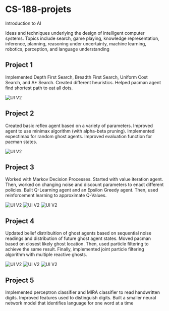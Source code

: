 # CS-188-projets
Introduction to AI

Ideas and techniques underlying the design of intelligent computer systems. Topics include search, game playing, knowledge representation, inference, planning, reasoning under uncertainty, machine learning, robotics, perception, and language understanding


## Project 1

Implemented Depth First Search, Breadth First Search, Uniform Cost Search, and A* Search. Created different heuristics. Helped pacman agent find shortest path to eat all dots.

![UI V2](https://github.com/Weulass/CS-188-projets/blob/master/P1-Search/P1.png)

## Project 2

Created basic reflex agent based on a variety of parameters. Improved agent to use minimax algorithm (with alpha-beta pruning). Implemented expectimax for random ghost agents. Improved evaluation function for pacman states.

![UI V2](https://github.com/Weulass/CS-188-projets/blob/master/P2-Multi%20Agent%20Search/P2.png)

## Project 3

Worked with Markov Decision Processes. Started with value iteration agent. Then, worked on changing noise and discount parameters to enact different policies. Built Q-Learning agent and an Epsilon Greedy agent. Then, used reinforcement learning to approximate Q-Values.


![UI V2](https://github.com/Weulass/CS-188-projets/blob/master/P3%20Reinforcement%20Learning/Photos/P3_1.png)
![UI V2](https://github.com/Weulass/CS-188-projets/blob/master/P3%20Reinforcement%20Learning/Photos/P3_2.png)
![UI V2](https://github.com/Weulass/CS-188-projets/blob/master/P3%20Reinforcement%20Learning/Photos/P3_3.png)


## Project 4

Updated belief distribuition of ghost agents based on sequential noise readings and distribution of future ghost agent states. Moved pacman based on closest likely ghost location. Then, used particle filtering to achieve the same result. Finally, implemented joint particle filtering algorithm with multiple reactive ghosts.


![UI V2](https://github.com/Weulass/CS-188-projets/blob/master/P4%20Bayes%20Nets/Photos/P1.png)
![UI V2](https://github.com/Weulass/CS-188-projets/blob/master/P4%20Bayes%20Nets/Photos/P4.png)
![UI V2](https://github.com/Weulass/CS-188-projets/blob/master/P4%20Bayes%20Nets/Photos/P5.png)

## Project 5

Implemented perceptron classifier and MIRA classifier to read handwritten digits. Improved features used to distinguish digits. Built a smaller neural network model that identifies language for one word at a time
